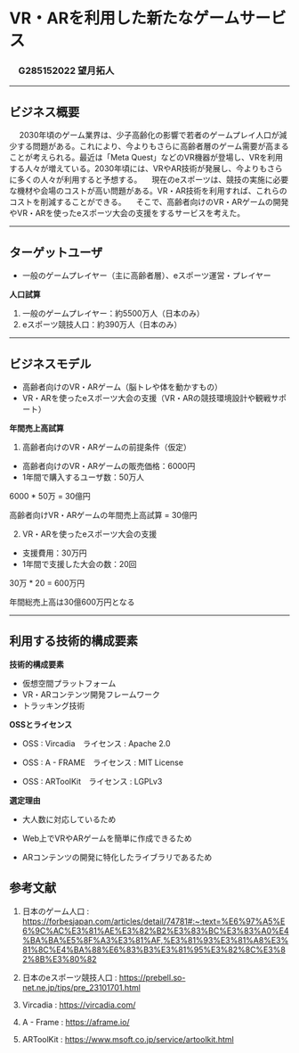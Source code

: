 # VR・ARを利用した新たなゲームサービス

### 　G285152022 望月拓人

* * *

## ビジネス概要
　
2030年頃のゲーム業界は、少子高齢化の影響で若者のゲームプレイ人口が減少する問題がある。これにより、今よりもさらに高齢者層のゲーム需要が高まることが考えられる。最近は「Meta Quest」などのVR機器が登場し、VRを利用する人々が増えている。2030年頃には、VRやAR技術が発展し、今よりもさらに多くの人々が利用すると予想する。
　現在のeスポーツは、競技の実施に必要な機材や会場のコストが高い問題がある。VR・AR技術を利用すれば、これらのコストを削減することができる。
　そこで、高齢者向けのVR・ARゲームの開発やVR・ARを使ったeスポーツ大会の支援をするサービスを考えた。

* * *

## ターゲットユーザ

- 一般のゲームプレイヤー（主に高齢者層）、eスポーツ運営・プレイヤー

**人口試算**

1. 一般のゲームプレイヤー：約5500万人（日本のみ）
2. eスポーツ競技人口：約390万人（日本のみ）

* * *

## ビジネスモデル

- 高齢者向けのVR・ARゲーム（脳トレや体を動かすもの）
- VR・ARを使ったeスポーツ大会の支援（VR・ARの競技環境設計や観戦サポート）

**年間売上高試算**

1. 高齢者向けのVR・ARゲームの前提条件（仮定）

- 高齢者向けのVR・ARゲームの販売価格：6000円
- 1年間で購入するユーザ数：50万人

6000 * 50万 = 30億円

高齢者向けVR・ARゲームの年間売上高試算 = 30億円

2. VR・ARを使ったeスポーツ大会の支援

- 支援費用：30万円
- 1年間で支援した大会の数：20回

30万 * 20 = 600万円

年間総売上高は30億600万円となる

* * *

## 利用する技術的構成要素

**技術的構成要素**

- 仮想空間プラットフォーム
- VR・ARコンテンツ開発フレームワーク
- トラッキング技術

**OSSとライセンス**

- OSS : Vircadia　ライセンス : Apache 2.0

- OSS : A - FRAME　ライセンス : MIT License

- OSS : ARToolKit　ライセンス : LGPLv3

**選定理由**

- 大人数に対応しているため

- Web上でVRやARゲームを簡単に作成できるため

- ARコンテンツの開発に特化したライブラリであるため


## 参考文献

1. 日本のゲーム人口 : https://forbesjapan.com/articles/detail/74781#:~:text=%E6%97%A5%E6%9C%AC%E3%81%AE%E3%82%B2%E3%83%BC%E3%83%A0%E4%BA%BA%E5%8F%A3%E3%81%AF,%E3%81%93%E3%81%A8%E3%81%8C%E4%BA%88%E6%83%B3%E3%81%95%E3%82%8C%E3%82%8B%E3%80%82

2. 日本のeスポーツ競技人口 : https://prebell.so-net.ne.jp/tips/pre_23101701.html

3. Vircadia : https://vircadia.com/

4. A - Frame : https://aframe.io/

5. ARToolKit : https://www.msoft.co.jp/service/artoolkit.html